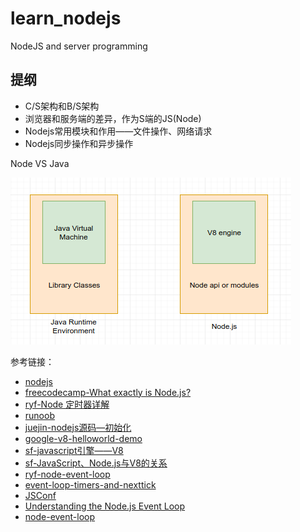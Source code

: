 # learn_nodejs
NodeJS and server programming

## 提纲

- C/S架构和B/S架构
- 浏览器和服务端的差异，作为S端的JS(Node)
- Nodejs常用模块和作用——文件操作、网络请求
- Nodejs同步操作和异步操作

Node VS Java

![node vs java](./static/images/nodevsjava.png)

参考链接：

- [nodejs](https://nodejs.org/docs/latest/api/perf_hooks.html)
- [freecodecamp-What exactly is Node.js?](https://medium.freecodecamp.org/what-exactly-is-node-js-ae36e97449f5)
- [ryf-Node 定时器详解](http://www.ruanyifeng.com/blog/2018/02/node-event-loop.html)
- [runoob](http://www.runoob.com/nodejs/nodejs-buffer.html)
- [juejin-nodejs源码—初始化](https://juejin.im/post/5b93fdd76fb9a05cf7157525)
- [google-v8-helloworld-demo](https://chromium.googlesource.com/v8/v8/+/master/samples/hello-world.cc)
- [sf-javascript引擎——V8](https://segmentfault.com/a/1190000014370171)
- [sf-JavaScript、Node.js与V8的关系](https://segmentfault.com/a/1190000014722508)
- [ryf-node-event-loop](http://www.ruanyifeng.com/blog/2018/02/node-event-loop.html)
- [event-loop-timers-and-nexttick](https://nodejs.org/en/docs/guides/event-loop-timers-and-nexttick/)
- [JSConf](https://www.youtube.com/watch?v=8aGhZQkoFbQ)
- [Understanding the Node.js Event Loop](https://nodesource.com/blog/understanding-the-nodejs-event-loop/)
- [node-event-loop](https://flaviocopes.com/node-event-loop/)